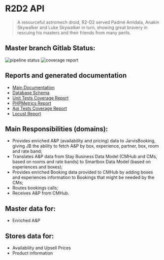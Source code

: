 # R2D2 API

> A resourceful astromech droid, R2-D2 served Padmé Amidala, Anakin Skywalker and Luke Skywalker in turn, showing great bravery in rescuing his masters and their friends from many perils.

## Master branch Gitlab Status:
![pipeline status](http://gitlab.production.smartbox.com/millenniumfalcon/r2-d2-api/badges/master/pipeline.svg)
![coverage report](http://gitlab.production.smartbox.com/millenniumfalcon/r2-d2-api/badges/master/coverage.svg)

##  Reports and generated documentation
* [Main Documentation](http://millenniumfalcon.gitlab.production.smartbox.com/r2-d2-api)
* [Database Schema](http://millenniumfalcon.gitlab.production.smartbox.com/r2-d2-api/report/html/db)
* [Unit Tests Coverage Report](http://millenniumfalcon.gitlab.production.smartbox.com/r2-d2-api/report/html/phpunit/)
* [PHPMetrics Report](http://millenniumfalcon.gitlab.production.smartbox.com/r2-d2-api/report/html/phpmetrics/)
* [Api Tests Coverage Report](http://millenniumfalcon.gitlab.production.smartbox.com/r2-d2-api/report/html/api-tests/)
* [Locust  Report](http://millenniumfalcon.gitlab.production.smartbox.com/r2-d2-api/report/html/locust/result.html)

## Main Responsibilities (domains):

* Provides enriched A&P (availability and pricing) data to JarvisBooking, giving JB the ability to fetch A&P by box, experience, partner, box, room and rate band;
* Translates A&P data from Stay Business Data Model (CMHub and CMs, based on rooms and rate bands) to Smartbox Data Model (based on experiences and boxes);
* Provides enriched Booking data provided to CMHub by adding boxes and experiences information to Bookings that might be needed by the CMs;
* Routes bookings calls;
* Receives A&P from CMHub.

## Master data for:

* Enriched A&P

## Stores data for:

* Availability and Upsell Prices
* Product information
